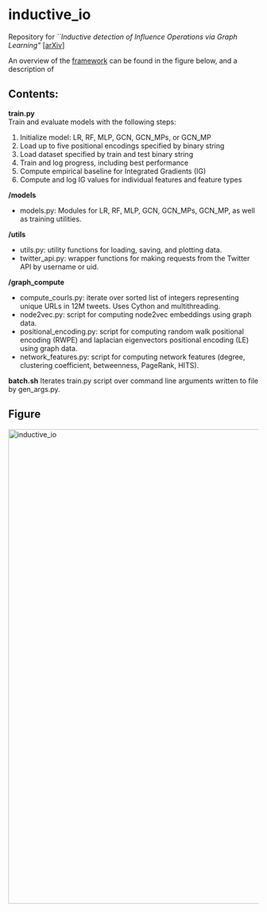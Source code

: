 # inductive_io

Repository for _``Inductive detection of Influence Operations via Graph Learning"_ [[arXiv](https://arxiv.org/abs/2305.16544)]

An overview of the [framework](##figure) can be found in the figure below, and a description of 

## Contents:

**train.py**  
Train and evaluate models with the following steps:
1. Initialize model: LR, RF, MLP, GCN, GCN_MPs, or GCN_MP
2. Load up to five positional encodings specified by binary string 
3. Load dataset specified by train and test binary string
4. Train and log progress, including best performance
5. Compute empirical baseline for Integrated Gradients (IG)
6. Compute and log IG values for individual features and feature types

**/models**

* models.py: Modules for LR, RF, MLP, GCN, GCN_MPs, GCN_MP, as well as training utilities.
  
**/utils**

* utils.py: utility functions for loading, saving, and plotting data.
* twitter_api.py: wrapper functions for making requests from the Twitter API by username or uid.

**/graph_compute**

* compute_courls.py: iterate over sorted list of integers representing unique URLs in 12M tweets. Uses Cython and multithreading. 
* node2vec.py: script for computing node2vec embeddings using graph data.
* positional_encoding.py: script for computing random walk positional encoding (RWPE) and laplacian eigenvectors positional encoding (LE) using graph data.
* network_features.py: script for computing network features (degree, clustering coefficient, betweenness, PageRank, HITS).

**batch.sh**
Iterates train.py script over command line arguments written to file by gen_args.py.

## Figure
<img width="953" alt="inductive_io" src="https://github.com/nngabe/inductive_io/assets/50005216/62a9e715-30f8-47da-98cc-f5e90f21ef85">


